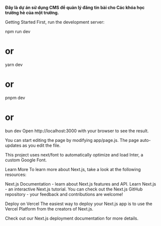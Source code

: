 **Đây là dự án sử dụng CMS để quản lý đăng tin bài cho Các khóa học trường hè của một trường.**

Getting Started
First, run the development server:

npm run dev
# or
yarn dev
# or
pnpm dev
# or
bun dev
Open http://localhost:3000 with your browser to see the result.

You can start editing the page by modifying app/page.js. The page auto-updates as you edit the file.

This project uses next/font to automatically optimize and load Inter, a custom Google Font.

Learn More
To learn more about Next.js, take a look at the following resources:

Next.js Documentation - learn about Next.js features and API.
Learn Next.js - an interactive Next.js tutorial.
You can check out the Next.js GitHub repository - your feedback and contributions are welcome!

Deploy on Vercel
The easiest way to deploy your Next.js app is to use the Vercel Platform from the creators of Next.js.

Check out our Next.js deployment documentation for more details.
